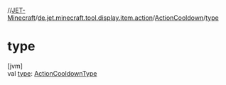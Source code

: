 //[JET-Minecraft](../../../index.md)/[de.jet.minecraft.tool.display.item.action](../index.md)/[ActionCooldown](index.md)/[type](type.md)

# type

[jvm]\
val [type](type.md): [ActionCooldownType](../-action-cooldown-type/index.md)
